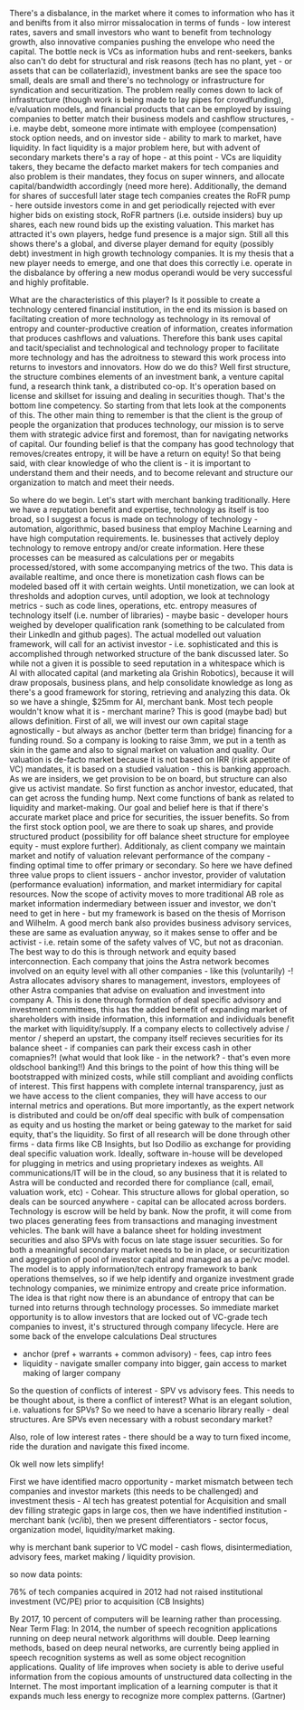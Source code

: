 There's a disbalance, in the market where it comes to information who has it and benifts from it also mirror missalocation in terms of funds - low interest rates, savers and small investors who want to benefit from technology growth, also innovative companies pushing the envelope who need the capital. The bottle neck is VCs as information hubs and rent-seekers, banks also can't do debt for structural and risk reasons (tech has no plant, yet - or assets that can be collaterlazid), investment banks are see the space too small, deals are small and there's no technology or infrastructure for syndication and securitization. The problem really comes down to lack of infrastructure (though work is being made to lay pipes for crowdfunding), e/valuation models, and financial products that can be employed by issuing companies to better match their business models and cashflow structures,  - i.e. maybe debt, someone more intimate with employee (compensation) stock option needs, and on investor side - ability to mark to market, have liquidity. In fact liquidity is a major problem here, but with advent of secondary markets there's a ray of hope - at this point - VCs are liquidity takers, they became the defacto market makers for tech companies and also problem is their mandates, they focus on super winners, and allocate capital/bandwidth accordingly (need more here). Additionally, the demand for shares of succesfull later stage tech companies creates the RoFR pump - here outside investors come in and get periodically rejected with ever higher bids on existing stock, RoFR partners (i.e. outside insiders) buy up shares, each new round bids up the existing valuation. This market has attracted it's own players, hedge fund presence is a major sign.  Still all this shows there's a global, and diverse player demand for equity (possibly debt) investment in high growth technology companies. It is my thesis that a new player needs to emerge, and one that does this correctly i.e. operate in the disbalance by offering a new modus operandi would be very successful and highly profitable. 

What are the characteristics of this player? 
Is it possible to create a technology centered financial institution, in the end its mission is based on faciltating creation of more technology as technology in its removal of entropy and counter-productive creation of information, creates information that produces cashflows and valuations. Therefore this bank uses capital and tacit/specialist and technological and technology proper to facilitate more technology and has the adroitness to steward this work process into returns to investors and innovators. How do we do this? Well first structure, the structure combines elements of an investment bank, a venture capital fund, a research think tank, a distributed co-op. It's operation based on license and skillset for issuing and dealing in securities though. That's the bottom line competency. So starting from that lets look at the components of this. The other main thing to remember is that the client is the group of people the organization that produces technology, our mission is to serve them with strategic advice first and foremost, than for navigating networks of capital. Our founding belief is that the company has good technology that removes/creates entropy, it will be have a return on equity! So that being said, with clear knowledge of who the client is - it is important to understand them and their needs, and to become relevant and structure our organization to match and meet their needs. 

So where do we begin. Let's start with merchant banking traditionally. Here we have a reputation benefit and expertise, technology as itself is too broad, so I suggest a focus is made on technology of technology - automation, algorithmic, based business that employ Machine Learning and have high computation requirements. Ie. businesses that actively deploy technology to remove entropy and/or create information. Here these processes can be measured as calculations per or megabits processed/stored, with some accompanying metrics of the two. This data is available realtime, and once there is monetization cash flows can be modeled based off it with certain weights. Until monetization, we can look at thresholds and adoption curves, until adoption, we look at technology metrics - such as code lines, operations, etc. entropy measures of technology itself (i.e. number of libraries) - maybe basic - developer hours weighed by developer qualification rank (something to be calculated from their LinkedIn and github pages). The actual modelled out valuation framework, will call for an activist investor - i.e. sophisticated and this is accomplished through networked structure of the bank discussed later. So while not a given it is possible to seed reputation in a whitespace which is AI with allocated capital (and marketing ala Grishin Robotics), because it will draw proposals, business plans, and help consolidate knowledge as long as there's a good framework for storing, retrieving and analyzing this data. Ok so we have a shingle, $25mm for AI, merchant bank. Most tech people wouldn't know what it is - merchant marine? This is good (maybe bad) but allows definition. First of all, we will invest our own capital stage agnostically - but always as anchor (better term than bridge) financing for a funding round. So a company is looking to raise 3mm, we put in a tenth as skin in the game and also to signal market on valuation and quality. Our valuation is de-facto market because it is not based on IRR (risk appetite of VC) mandates, it is based on a studied valuation - this is banking approach. As we are insiders, we get provision to be on board, but structure can also give us activist mandate. So first function as anchor investor, educated, that can get across the funding hump. Next come functions of bank as related to liquidity and market-making. Our goal and belief here is that if there's accurate market place and price for securities, the issuer benefits. So from the first stock option pool, we are there to soak up shares, and provide structured product (possibility for off balance sheet structure for employee equity - must explore further). Additionaly, as client company we maintain market and notify of valuation relevant performance of the company - finding optimal time to offer primary or secondary. So here we have defined three value props to client issuers - anchor investor, provider of valutation (performance evaluation) information, and market intermidiary for capital resources. Now the scope of activity moves to more traditional AB role as market information indermediary between issuer and investor, we don't need to get in here - but my framework is based on the thesis of Morrison and Wilhelm. 
A good merch bank also provides business advisory services, these are same as evaluation anyway, so it makes sense to offer and be activist - i.e. retain some of the safety valves of VC, but not as draconian. The best way to do this is through network and equity based interconnection. Each company that joins the Astra network becomes involved on an equity level with all other companies - like this (voluntarily) -! Astra allocates advisory shares to management, investors, employees of other Astra companies that advise on evaluation and investment into company A. This is done through formation of deal specific advisory and investment committees, this has the added benefit of expanding market of shareholders with inside information, this information and individuals benefit the market with liquidity/supply. If a company elects to collectively advise / mentor / sheperd an upstart, the company itself recieves securities for its balance sheet - if companies can park their excess cash in other comapnies?! (what would that look like - in the network? - that's even more oldschool banking!!) 
And this brings to the point of how this thing will be bootstrapped with minized costs, while still compliant and avoiding conflicts of interest. This first happens with complete internal transparency, just as we have access to the client companies, they will have access to our internal metrics and operations. But more importantly, as the expert network is distributed and could be on/off deal specific with bulk of compensation as equity and us hosting the market or being gateway to the market for said equity, that's the liquidity. So first of all research will be done through other firms - data firms like CB Insights, but lso Dodilio as exchange for providing deal specific valuation work. Ideally, software in-house will be developed for plugging in metrics and using proprietary indexes as weights. All communications/IT will be in the cloud, so any business that it is related to Astra will be conducted and recorded there for compliance (call, email, valuation work, etc) - Cohear. This structure allows for global operation, so deals can be sourced anywhere - capital can be allocated across borders. Technology is escrow will be held by bank.
Now the profit, it will come from two places generating fees from transactions and managing investment vehicles. The bank will have a balance sheet for holding investment securities and also SPVs with focus on late stage issuer securities. So for both a meaningful secondary market needs to be in place, or securitization and aggregation of pool of investor capital and managed as a pe/vc model. The model is to apply information/tech entropy framework to bank operations themselves, so if we help identify and organize investment grade technology companies, we minimize entropy and create price information. The idea is that right now there is an abundance of entropy that can be turned into returns through technology processes. 
So immediate market opportunity is to allow investors that are locked out of VC-grade tech companies to invest, it's structured through company lifecycle. Here are some back of the envelope calculations
Deal structures  
- anchor (pref + warrants + common advisory) - fees, cap intro fees
- liquidity - navigate smaller company into bigger, gain access to market making of larger company 

So the question of conflicts of interest  - SPV vs advisory fees. This needs to be thought about, is there a conflict of interest? What is an elegant solution, i.e. valuations for SPVs? So we need to have a scenario library really - deal structures. Are SPVs even necessary with a robust secondary market?  

Also, role of low interest rates - there should be a way to turn fixed income, ride the duration and navigate this fixed income. 

Ok well now lets simplify! 

First we have identified macro opportunity - market mismatch between tech companies and investor markets (this needs to be challenged) and investment thesis - AI tech has greatest potential for Acquisition and small dev filling strategic gaps in large cos, then we have indentified institution - merchant bank (vc/ib), then we present differentiators - sector focus, organization model, liquidity/market making. 

why is merchant bank superior to VC model - cash flows, disintermediation, advisory fees, market making / liquidity provision. 

so now data points: 

76% of tech companies acquired in 2012 had not raised institutional investment (VC/PE) prior to acquisition (CB Insights)

By 2017, 10 percent of computers will be learning rather than processing. Near Term Flag: In 2014, the number of speech recognition applications running on deep neural network algorithms will double.
Deep learning methods, based on deep neural networks, are currently being applied in speech recognition systems as well as some object recognition applications. Quality of life improves when society is able to derive useful information from the copious amounts of unstructured data collecting in the Internet. The most important implication of a learning computer is that it expands much less energy to recognize more complex patterns. (Gartner)













